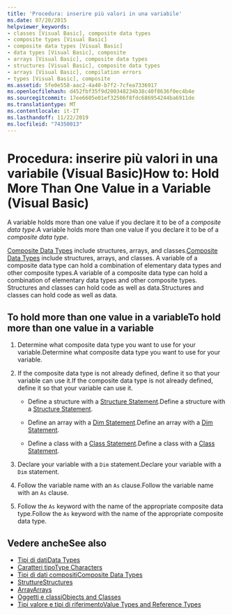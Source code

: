 ```yaml
---
title: 'Procedura: inserire più valori in una variabile'
ms.date: 07/20/2015
helpviewer_keywords:
- classes [Visual Basic], composite data types
- composite types [Visual Basic]
- composite data types [Visual Basic]
- data types [Visual Basic], composite
- arrays [Visual Basic], composite data types
- structures [Visual Basic], composite data types
- arrays [Visual Basic], compilation errors
- types [Visual Basic], composite
ms.assetid: 5fe0e558-aac2-4a40-b7f2-7cfea7336917
ms.openlocfilehash: d452fbf35f9d200348234b38c40f8636f0ec4b4e
ms.sourcegitcommit: 17ee6605e01ef32506f8fdc686954244ba6911de
ms.translationtype: MT
ms.contentlocale: it-IT
ms.lasthandoff: 11/22/2019
ms.locfileid: "74350013"
---
```

# <a name="how-to-hold-more-than-one-value-in-a-variable-visual-basic"></a><span data-ttu-id="2a472-102">Procedura: inserire più valori in una variabile (Visual Basic)</span><span class="sxs-lookup"><span data-stu-id="2a472-102">How to: Hold More Than One Value in a Variable (Visual Basic)</span></span>

<span data-ttu-id="2a472-103">A variable holds more than one value if you declare it to be of a *composite data type*.</span><span class="sxs-lookup"><span data-stu-id="2a472-103">A variable holds more than one value if you declare it to be of a *composite data type*.</span></span>

<span data-ttu-id="2a472-104">[Composite Data Types](../../../../visual-basic/programming-guide/language-features/data-types/composite-data-types.md) include structures, arrays, and classes.</span><span class="sxs-lookup"><span data-stu-id="2a472-104">[Composite Data Types](../../../../visual-basic/programming-guide/language-features/data-types/composite-data-types.md) include structures, arrays, and classes.</span></span> <span data-ttu-id="2a472-105">A variable of a composite data type can hold a combination of elementary data types and other composite types.</span><span class="sxs-lookup"><span data-stu-id="2a472-105">A variable of a composite data type can hold a combination of elementary data types and other composite types.</span></span> <span data-ttu-id="2a472-106">Structures and classes can hold code as well as data.</span><span class="sxs-lookup"><span data-stu-id="2a472-106">Structures and classes can hold code as well as data.</span></span>

## <a name="to-hold-more-than-one-value-in-a-variable"></a><span data-ttu-id="2a472-107">To hold more than one value in a variable</span><span class="sxs-lookup"><span data-stu-id="2a472-107">To hold more than one value in a variable</span></span>

1. <span data-ttu-id="2a472-108">Determine what composite data type you want to use for your variable.</span><span class="sxs-lookup"><span data-stu-id="2a472-108">Determine what composite data type you want to use for your variable.</span></span>

2. <span data-ttu-id="2a472-109">If the composite data type is not already defined, define it so that your variable can use it.</span><span class="sxs-lookup"><span data-stu-id="2a472-109">If the composite data type is not already defined, define it so that your variable can use it.</span></span>

    - <span data-ttu-id="2a472-110">Define a structure with a [Structure Statement](../../../../visual-basic/language-reference/statements/structure-statement.md).</span><span class="sxs-lookup"><span data-stu-id="2a472-110">Define a structure with a [Structure Statement](../../../../visual-basic/language-reference/statements/structure-statement.md).</span></span>

    - <span data-ttu-id="2a472-111">Define an array with a [Dim Statement](../../../../visual-basic/language-reference/statements/dim-statement.md).</span><span class="sxs-lookup"><span data-stu-id="2a472-111">Define an array with a [Dim Statement](../../../../visual-basic/language-reference/statements/dim-statement.md).</span></span>

    - <span data-ttu-id="2a472-112">Define a class with a [Class Statement](../../../../visual-basic/language-reference/statements/class-statement.md).</span><span class="sxs-lookup"><span data-stu-id="2a472-112">Define a class with a [Class Statement](../../../../visual-basic/language-reference/statements/class-statement.md).</span></span>

3. <span data-ttu-id="2a472-113">Declare your variable with a `Dim` statement.</span><span class="sxs-lookup"><span data-stu-id="2a472-113">Declare your variable with a `Dim` statement.</span></span>

4. <span data-ttu-id="2a472-114">Follow the variable name with an `As` clause.</span><span class="sxs-lookup"><span data-stu-id="2a472-114">Follow the variable name with an `As` clause.</span></span>

5. <span data-ttu-id="2a472-115">Follow the `As` keyword with the name of the appropriate composite data type.</span><span class="sxs-lookup"><span data-stu-id="2a472-115">Follow the `As` keyword with the name of the appropriate composite data type.</span></span>

## <a name="see-also"></a><span data-ttu-id="2a472-116">Vedere anche</span><span class="sxs-lookup"><span data-stu-id="2a472-116">See also</span></span>

- [<span data-ttu-id="2a472-117">Tipi di dati</span><span class="sxs-lookup"><span data-stu-id="2a472-117">Data Types</span></span>](../../../../visual-basic/language-reference/data-types/index.md)
- [<span data-ttu-id="2a472-118">Caratteri tipo</span><span class="sxs-lookup"><span data-stu-id="2a472-118">Type Characters</span></span>](../../../../visual-basic/programming-guide/language-features/data-types/type-characters.md)
- [<span data-ttu-id="2a472-119">Tipi di dati compositi</span><span class="sxs-lookup"><span data-stu-id="2a472-119">Composite Data Types</span></span>](../../../../visual-basic/programming-guide/language-features/data-types/composite-data-types.md)
- [<span data-ttu-id="2a472-120">Strutture</span><span class="sxs-lookup"><span data-stu-id="2a472-120">Structures</span></span>](../../../../visual-basic/programming-guide/language-features/data-types/structures.md)
- [<span data-ttu-id="2a472-121">Array</span><span class="sxs-lookup"><span data-stu-id="2a472-121">Arrays</span></span>](../../../../visual-basic/programming-guide/language-features/arrays/index.md)
- [<span data-ttu-id="2a472-122">Oggetti e classi</span><span class="sxs-lookup"><span data-stu-id="2a472-122">Objects and Classes</span></span>](../../../../visual-basic/programming-guide/language-features/objects-and-classes/index.md)
- [<span data-ttu-id="2a472-123">Tipi valore e tipi di riferimento</span><span class="sxs-lookup"><span data-stu-id="2a472-123">Value Types and Reference Types</span></span>](../../../../visual-basic/programming-guide/language-features/data-types/value-types-and-reference-types.md)
